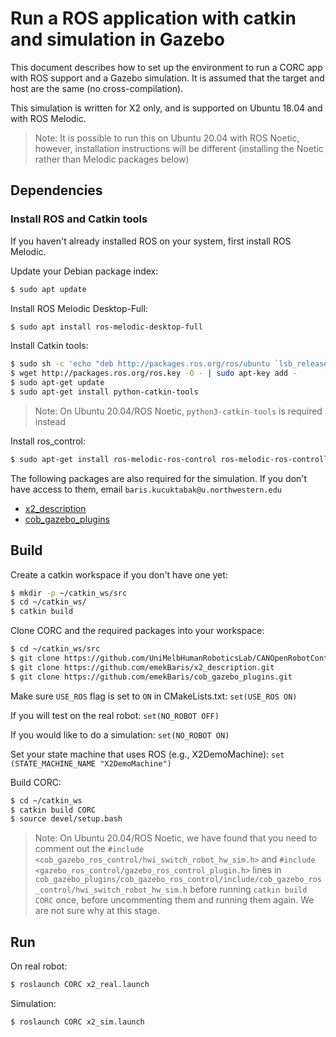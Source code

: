 # Run a ROS application with catkin and simulation in Gazebo

This document describes how to set up the environment to run a CORC app with ROS support and a Gazebo simulation. It is assumed that the target and host are the same (no cross-compilation).

This simulation is written for X2 only, and is supported on Ubuntu 18.04 and with ROS Melodic. 

> Note: It is possible to run this on Ubuntu 20.04 with ROS Noetic, however, installation instructions will be different (installing the Noetic rather than Melodic packages below)

## Dependencies

### Install ROS and Catkin tools
If you haven't already installed ROS on your system, first install ROS Melodic.

Update your Debian package index:
```bash
$ sudo apt update
```

Install ROS Melodic Desktop-Full:
```bash
$ sudo apt install ros-melodic-desktop-full
```

Install Catkin tools:
```bash
$ sudo sh -c 'echo "deb http://packages.ros.org/ros/ubuntu `lsb_release -sc` main" > /etc/apt/sources.list.d/ros-latest.list'
$ wget http://packages.ros.org/ros.key -O - | sudo apt-key add -
$ sudo apt-get update
$ sudo apt-get install python-catkin-tools
```

> Note: On Ubuntu 20.04/ROS Noetic, `python3-catkin-tools` is required instead

Install ros_control:
```bash
$ sudo apt-get install ros-melodic-ros-control ros-melodic-ros-controllers
```

The following packages are also required for the simulation. If you don't have access to them, email `baris.kucuktabak@u.northwestern.edu`

* [x2_description](https://github.com/emekBaris/x2_description)
* [cob_gazebo_plugins](https://github.com/emekBaris/cob_gazebo_plugins)

## Build

Create a catkin workspace if you don't have one yet:
```bash
$ mkdir -p ~/catkin_ws/src
$ cd ~/catkin_ws/
$ catkin build
```

Clone CORC and the required packages into your workspace:
```bash
$ cd ~/catkin_ws/src
$ git clone https://github.com/UniMelbHumanRoboticsLab/CANOpenRobotController.git
$ git clone https://github.com/emekBaris/x2_description.git
$ git clone https://github.com/emekBaris/cob_gazebo_plugins.git
```

Make sure `USE_ROS` flag is set to `ON` in CMakeLists.txt:
```set(USE_ROS ON)```

If you will test on the real robot:
```set(NO_ROBOT OFF)```

If you would like to do a simulation: 
```set(NO_ROBOT ON)```

Set your state machine that uses ROS (e.g., X2DemoMachine):
```set (STATE_MACHINE_NAME "X2DemoMachine")```

Build CORC:
```bash
$ cd ~/catkin_ws
$ catkin build CORC
$ source devel/setup.bash
```

> Note: On Ubuntu 20.04/ROS Noetic, we have found that you need to comment out the `#include <cob_gazebo_ros_control/hwi_switch_robot_hw_sim.h>` and `#include <gazebo_ros_control/gazebo_ros_control_plugin.h>` lines in `cob_gazebo_plugins/cob_gazebo_ros_control/include/cob_gazebo_ros_control/hwi_switch_robot_hw_sim.h` before running `catkin build CORC` once, before uncommenting them and running them again. We are not sure why at this stage.

## Run
On real robot:
```bash
$ roslaunch CORC x2_real.launch
```

Simulation:
```bash
$ roslaunch CORC x2_sim.launch
```


